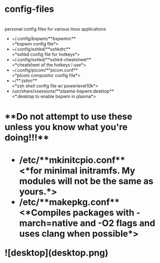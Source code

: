 # <h1>**config-files**<h1>
personal config files for various linux applications
<ul>
<li>~/.config/bspwm/**bspwmrc** </li>
<*bspwm config file*>

<li>~/.config/sxhkd/**sxhkdrc** </li>
<*sxhkd config file for hotkeys*>

<li>~/.config/sxhkd/**sxhkd-cheatsheet** </li>
<*cheatsheet of the hotkeys I use*>

<li>~/.config/picom/**picom.conf**</li>
<*picom compositor config file*>

<li>~/**.zshrc**</li>
<*zsh shell config file w/ powerlevel10k*>

<li>/usr/share/xsessions/**plasma-bspwm.desktop**</li>
<*.desktop to enable bspwm in plasma*>
</ul>

<h1>**<strong>Do not attempt to use these unless you know what you're doing!!!</strong>**<h1>
<ul>
<li>/etc/**mkinitcpio.conf** </li>
<*for minimal initramfs. My modules will not be the same as yours.*>

<li>/etc/**makepkg.conf**</li> 
<*Compiles packages with -march=native and -O2 flags and uses clang when possible*>
</ul>
![desktop](desktop.png)
